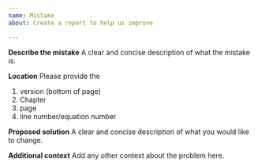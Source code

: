 ```yaml
---
name: Mistake
about: Create a report to help us improve

---
```


**Describe the mistake**
A clear and concise description of what the mistake is.

**Location**
Please provide the 
1. version (bottom of page)
2. Chapter
3. page
4. line number/equation number

**Proposed solution**
A clear and concise description of what you would like to change.

**Additional context**
Add any other context about the problem here.
